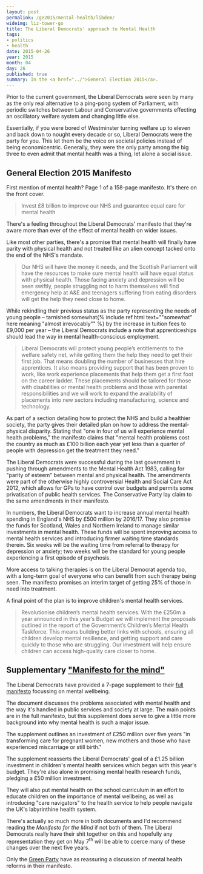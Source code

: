 ```yaml
---
layout: post
permalink: /ge2015/mental-health/libdem/
wideimg: liz-tower-go
title: The Liberal Democrats' approach to Mental Health
tags:
- politics
- health
date: 2015-04-26
year: 2015
month: 04
day: 26
published: true
summary: In the <a href="../">General Election 2015</a>.
---
```


Prior to the current government, the Liberal Democrats were seen by many as the only real alternative
to a ping-pong system of Parliament, with periodic switches between Labour and Conservative governments
effecting an oscillatory welfare system and changing little else.

Essentially, if you were bored of Westminster turning welfare up to eleven and back down to nought every decade or so, Liberal Democrats were the party for you.
This let them be the voice on societal policies instead of being economicentric.
Generally, they were the only party among the big three to even admit that mental health was a thing, let alone a social issue.

## General Election 2015 Manifesto

First mention of mental health? Page 1 of a 158-page manifesto. It's there on the front cover.

<blockquote>Invest £8 billion to
improve our NHS
and guarantee equal
care for mental
health</blockquote>

There's a feeling throughout the Liberal Democrats' manifesto that they're aware more than ever of the effect
of mental health on wider issues.

Like most other parties, there's a promise that mental health will finally
have parity with physical health and not treated like an alien concept
tacked onto the end of the NHS's mandate.

<blockquote>Our NHS will have the money it needs, and the Scottish
Parliament will have the resources to make sure mental health
will have equal status with physical health. Those facing anxiety
and depression will be seen swiftly, people struggling not to harm
themselves will find emergency help at A&amp;E and teenagers suffering
from eating disorders will get the help they need close to home.</blockquote>

While rekindling their previous status as the party representing the needs of young people
&ndash; tarnished somewhat{% include ref.html text="&quot;somewhat&quot; here meaning &quot;almost irrevocably&quot;" %} by the increase in tuition fees to £9,000 per year &ndash; the Liberal Democrats include a note that apprenticeships should lead the way
in mental health-conscious employment.

<blockquote>Liberal Democrats will protect young people’s entitlements to the
welfare safety net, while getting them the help they need to get their
first job. That means doubling the number of businesses that hire
apprentices. It also means providing support that has been proven
to work, like work experience placements that help them get a first
foot on the career ladder. These placements should be tailored for
those with disabilities or mental health problems and those with
parental responsibilities and we will work to expand the availability of
placements into new sectors including manufacturing, science and
technology.</blockquote>

As part of a section detailing how to protect the NHS and build a healthier society,
the party gives their detailed plan on how to address the mental-physical disparity.
Stating that &quot;one in four of us will experience mental health problems,&quot;
the manifesto claims that &quot;mental health problems cost the country as much
as £100 billion each year yet less than a quarter of people with
depression get the treatment they need.&quot;

The Liberal Democrats were successful during the last government in pushing through amendments to the Mental Health Act 1983,
calling for &quot;parity of esteem&quot; between mental and physical health. The amendments were part of the otherwise highly controversial Health and Social Care Act 2012, which allows for GPs to have control over budgets and permits some privatisation of public health services.
The Conservative Party lay claim to the same amendments in their manifesto.

In numbers, the Liberal Democrats want to increase annual mental health spending in England's NHS by £500 million by 2016/17.
They also promise the funds for Scotland, Wales and Northern Ireland to manage similar investments in mental health.
These funds will be spent improving access to mental health services and introducing firmer waiting time standards therein.
Six weeks will be the waiting time from referral to therapy for depression or anxiety;
two weeks will be the standard for young people experiencing a first episode of psychosis.

More access to talking therapies is on the Liberal Democrat agenda too,
with a long-term goal of everyone who can benefit from such therapy being seen.
The manifesto promises an interim target of getting 25% of those in need into treatment.

A final point of the plan is to improve children's mental health services.

<blockquote>Revolutionise children’s mental health services. With the £250m
a year announced in this year’s Budget we will implement the
proposals outlined in the report of the Government’s Children’s
Mental Health Taskforce. This means building better links with
schools, ensuring all children develop mental resilience, and
getting support and care quickly to those who are struggling. Our
investment will help ensure children can access high-quality care
closer to home.</blockquote>

## Supplementary ["Manifesto for the mind"][ManifestoForTheMind]
The Liberal Democrats have provided a 7-page supplement to their [full manifesto][LibDemGeneralElectionManifesto] focussing on mental wellbeing.

The document discusses the problems associated with mental health and the way it's handled in public services and society at large.
The main points are in the full manifesto, but this supplement does serve to give a little more background into why mental health is such a major issue.

The supplement outlines an investment of £250 million over five years "in transforming care for pregnant women,
new mothers and those who have experienced miscarriage or still birth."

The supplement reasserts the Liberal Democrats' goal of a £1.25 billion investment in children's
mental health services which began with this year's budget.
They're also alone in promising mental health research funds, pledging a £50 million investment.

They will also put mental health on the school curriculum in an effort to educate children on the importance of mental wellbeing,
as well as introducing "care navigators" to the health service to help people navigate the UK's labyrinthine health system.

There's actually so much more in both documents and I'd recommend reading the *Manifesto for the Mind* if not both of them.
The Liberal Democrats really have their shit together on this and hopefully any representation they get on May 7<sup>th</sup>
will be able to coerce many of these changes over the next five years.

Only the [Green Party](../green) have as reassuring a discussion of mental health reforms in their manifesto.

[LibDemGeneralElectionManifesto]:https://d3n8a8pro7vhmx.cloudfront.net/libdems/pages/8907/attachments/original/1429028133/Liberal_Democrat_General_Election_Manifesto_2015.pdf?1429028133
[ManifestoForTheMind]:https://d3n8a8pro7vhmx.cloudfront.net/libdems/pages/8632/attachments/original/1427785664/MentalHealthMiniManifesto_2015_30_03_15_copy.2-8.pdf?1427785664